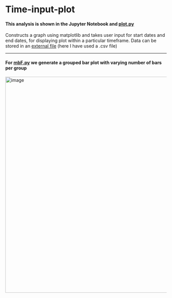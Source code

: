 # Time-input-plot
#### This analysis is shown in the Jupyter Notebook and <a href="plot.py">plot.py</a>
Constructs a graph using matplotlib and takes user input for start dates and end dates, for displaying plot within a particular timeframe.
Data can be stored in an <a href="data.csv">external file</a> (here I have used a .csv file)
<hr>

#### For <a href="mbF.py">mbF.py</a> we generate a grouped bar plot with varying number of bars per group 
<img width="676" alt="image" src="https://user-images.githubusercontent.com/83173038/171366634-752f811c-871f-4d1c-a4a3-368f3e42daa0.png">
